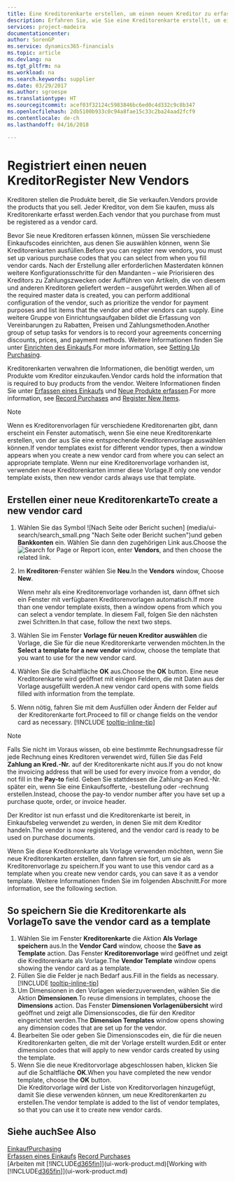 ```yaml
---
title: Eine Kreditorenkarte erstellen, um einen neuen Kreditor zu erfassen | Microsoft Docs
description: Erfahren Sie, wie Sie eine Kreditorenkarte erstellt, um einen neuen Kreditor oder einem Lieferanten zu erfassen.
services: project-madeira
documentationcenter: 
author: SorenGP
ms.service: dynamics365-financials
ms.topic: article
ms.devlang: na
ms.tgt_pltfrm: na
ms.workload: na
ms.search.keywords: supplier
ms.date: 03/29/2017
ms.author: sgroespe
ms.translationtype: HT
ms.sourcegitcommit: acef03f32124c5983846bc6ed0c4d332c9c8b347
ms.openlocfilehash: 2db5100b933c0c94a8fae15c33c2ba24aad2fcf9
ms.contentlocale: de-ch
ms.lasthandoff: 04/16/2018

---
```

# <a name="register-new-vendors"></a><span data-ttu-id="b7a9a-103">Registriert einen neuen Kreditor</span><span class="sxs-lookup"><span data-stu-id="b7a9a-103">Register New Vendors</span></span>
<span data-ttu-id="b7a9a-104">Kreditoren stellen die Produkte bereit, die Sie verkaufen.</span><span class="sxs-lookup"><span data-stu-id="b7a9a-104">Vendors provide the products that you sell.</span></span> <span data-ttu-id="b7a9a-105">Jeder Kreditor, von dem Sie kaufen, muss als Kreditorenkarte erfasst werden.</span><span class="sxs-lookup"><span data-stu-id="b7a9a-105">Each vendor that you purchase from must be registered as a vendor card.</span></span>

<span data-ttu-id="b7a9a-106">Bevor Sie neue Kreditoren erfassen können, müssen Sie verschiedene Einkaufscodes einrichten, aus denen Sie auswählen können, wenn Sie Kreditorenkarten ausfüllen.</span><span class="sxs-lookup"><span data-stu-id="b7a9a-106">Before you can register new vendors, you must set up various purchase codes that you can select from when you fill vendor cards.</span></span> <span data-ttu-id="b7a9a-107">Nach der Erstellung aller erforderlichen Masterdaten können weitere Konfigurationsschritte für den Mandanten – wie Priorisieren des Kreditors zu Zahlungszwecken oder Aufführen von Artikeln, die von diesem und anderen Kreditoren geliefert werden – ausgeführt werden.</span><span class="sxs-lookup"><span data-stu-id="b7a9a-107">When all of the required master data is created, you can perform additional configuration of the vendor, such as prioritize the vendor for payment purposes and list items that the vendor and other vendors can supply.</span></span> <span data-ttu-id="b7a9a-108">Eine weitere Gruppe von Einrichtungsaufgaben bildet die Erfassung von Vereinbarungen zu Rabatten, Preisen und Zahlungsmethoden.</span><span class="sxs-lookup"><span data-stu-id="b7a9a-108">Another group of setup tasks for vendors is to record your agreements concerning discounts, prices, and payment methods.</span></span> <span data-ttu-id="b7a9a-109">Weitere Informationen finden Sie unter [Einrichten des Einkaufs](purchasing-setup-purchasing.md).</span><span class="sxs-lookup"><span data-stu-id="b7a9a-109">For more information, see [Setting Up Purchasing](purchasing-setup-purchasing.md).</span></span>

<span data-ttu-id="b7a9a-110">Kreditorenkarten verwahren die Informationen, die benötigt werden, um Produkte vom Kreditor einzukaufen.</span><span class="sxs-lookup"><span data-stu-id="b7a9a-110">Vendor cards hold the information that is required to buy products from the vendor.</span></span> <span data-ttu-id="b7a9a-111">Weitere Informationen finden Sie unter [Erfassen eines Einkaufs](purchasing-how-record-purchases.md) und [Neue Produkte erfassen](inventory-how-register-new-items.md).</span><span class="sxs-lookup"><span data-stu-id="b7a9a-111">For more information, see [Record Purchases](purchasing-how-record-purchases.md) and [Register New Items](inventory-how-register-new-items.md).</span></span>

> [!NOTE]  
>   <span data-ttu-id="b7a9a-112">Wenn es Kreditorenvorlagen für verschiedene Kreditorenarten gibt, dann erscheint ein Fenster automatisch, wenn Sie eine neue Kreditorenkarte erstellen, von der aus Sie eine entsprechende Kreditorenvorlage auswählen können.</span><span class="sxs-lookup"><span data-stu-id="b7a9a-112">If vendor templates exist for different vendor types, then a window appears when you create a new vendor card from where you can select an appropriate template.</span></span> <span data-ttu-id="b7a9a-113">Wenn nur eine Kreditorenvorlage vorhanden ist, verwenden neue Kreditorenkarten immer diese Vorlage.</span><span class="sxs-lookup"><span data-stu-id="b7a9a-113">If only one vendor template exists, then new vendor cards always use that template.</span></span>

## <a name="to-create-a-new-vendor-card"></a><span data-ttu-id="b7a9a-114">Erstellen einer neue Kreditorenkarte</span><span class="sxs-lookup"><span data-stu-id="b7a9a-114">To create a new vendor card</span></span>
1. <span data-ttu-id="b7a9a-115">Wählen Sie das Symbol ![Nach Seite oder Bericht suchen] (media/ui-search/search_small.png "Nach Seite oder Bericht suchen")und geben **Bankkonten** ein. Wählen Sie dann den zugehörigen Link aus.</span><span class="sxs-lookup"><span data-stu-id="b7a9a-115">Choose the ![Search for Page or Report](media/ui-search/search_small.png "Search for Page or Report icon") icon, enter **Vendors**, and then choose the related link.</span></span>  
2. <span data-ttu-id="b7a9a-116">Im **Kreditoren**-Fenster wählen Sie **Neu**.</span><span class="sxs-lookup"><span data-stu-id="b7a9a-116">In the **Vendors** window, Choose **New**.</span></span>

    <span data-ttu-id="b7a9a-117">Wenn mehr als eine Kreditorenvorlage vorhanden ist, dann öffnet sich ein Fenster mit verfügbaren Kreditorenvorlagen automatisch.</span><span class="sxs-lookup"><span data-stu-id="b7a9a-117">If more than one vendor template exists, then a window opens from which you can select a vendor template.</span></span> <span data-ttu-id="b7a9a-118">In diesem Fall, folgen Sie den nächsten zwei Schritten.</span><span class="sxs-lookup"><span data-stu-id="b7a9a-118">In that case, follow the next two steps.</span></span>
3. <span data-ttu-id="b7a9a-119">Wählen Sie im Fenster **Vorlage für neuen Kreditor auswählen** die Vorlage, die Sie für die neue Kreditorenkarte verwenden möchten.</span><span class="sxs-lookup"><span data-stu-id="b7a9a-119">In the **Select a template for a new vendor** window, choose the template that you want to use for the new vendor card.</span></span>
4. <span data-ttu-id="b7a9a-120">Wählen Sie die Schaltfläche **OK** aus.</span><span class="sxs-lookup"><span data-stu-id="b7a9a-120">Choose the **OK** button.</span></span> <span data-ttu-id="b7a9a-121">Eine neue Kreditorenkarte wird geöffnet mit einigen Feldern, die mit Daten aus der Vorlage ausgefüllt werden.</span><span class="sxs-lookup"><span data-stu-id="b7a9a-121">A new vendor card opens with some fields filled with information from the template.</span></span>
5. <span data-ttu-id="b7a9a-122">Wenn nötig, fahren Sie mit dem Ausfüllen oder Ändern der Felder auf der Kreditorenkarte fort.</span><span class="sxs-lookup"><span data-stu-id="b7a9a-122">Proceed to fill or change fields on the vendor card as necessary.</span></span> [!INCLUDE [tooltip-inline-tip](includes/tooltip-inline-tip_md.md)]

> [!NOTE]  
>   <span data-ttu-id="b7a9a-123">Falls Sie nicht im Voraus wissen, ob eine bestimmte Rechnungsadresse für jede Rechnung eines Kreditoren verwendet wird, füllen Sie das Feld **Zahlung an Kred.-Nr.** auf der Kreditorenkarte nicht aus.</span><span class="sxs-lookup"><span data-stu-id="b7a9a-123">If you do not know the invoicing address that will be used for every invoice from a vendor, do not fill in the **Pay-to** field.</span></span> <span data-ttu-id="b7a9a-124">Geben Sie stattdessen die Zahlung-an Kred.-Nr. später ein, wenn Sie eine Einkaufsofferte, -bestellung oder -rechnung erstellen.</span><span class="sxs-lookup"><span data-stu-id="b7a9a-124">Instead, choose the pay-to vendor number after you have set up a purchase quote, order, or invoice header.</span></span>

<span data-ttu-id="b7a9a-125">Der Kreditor ist nun erfasst und die Kreditorenkarte ist bereit, in Einkaufsbeleg verwendet zu werden, in denen Sie mit dem Kreditor handeln.</span><span class="sxs-lookup"><span data-stu-id="b7a9a-125">The vendor is now registered, and the vendor card is ready to be used on purchase documents.</span></span>

<span data-ttu-id="b7a9a-126">Wenn Sie diese Kreditorenkarte als Vorlage verwenden möchten, wenn Sie neue Kreditorenkarten erstellen, dann fahren sie fort, um sie als Kreditorenvorlage zu speichern.</span><span class="sxs-lookup"><span data-stu-id="b7a9a-126">If you want to use this vendor card as a template when you create new vendor cards, you can save it as a vendor template.</span></span> <span data-ttu-id="b7a9a-127">Weitere Informationen finden Sie im folgenden Abschnitt.</span><span class="sxs-lookup"><span data-stu-id="b7a9a-127">For more information, see the following section.</span></span>

## <a name="to-save-the-vendor-card-as-a-template"></a><span data-ttu-id="b7a9a-128">So speichern Sie die Kreditorenkarte als Vorlage</span><span class="sxs-lookup"><span data-stu-id="b7a9a-128">To save the vendor card as a template</span></span>
1. <span data-ttu-id="b7a9a-129">Wählen Sie im Fenster **Kreditorenkarte** die Aktion **Als Vorlage speichern** aus.</span><span class="sxs-lookup"><span data-stu-id="b7a9a-129">In the **Vendor Card** window, choose the **Save as Template** action.</span></span> <span data-ttu-id="b7a9a-130">Das Fenster **Kreditorenvorlage** wird geöffnet und zeigt die Kreditorenkarte als Vorlage.</span><span class="sxs-lookup"><span data-stu-id="b7a9a-130">The **Vendor Template** window opens showing the vendor card as a template.</span></span>
2. <span data-ttu-id="b7a9a-131">Füllen Sie die Felder je nach Bedarf aus.</span><span class="sxs-lookup"><span data-stu-id="b7a9a-131">Fill in the fields as necessary.</span></span> [!INCLUDE [tooltip-inline-tip](includes/tooltip-inline-tip_md.md)]
3. <span data-ttu-id="b7a9a-132">Um Dimensionen in den Vorlagen wiederzuverwenden, wählen Sie die Aktion **Dimensionen**.</span><span class="sxs-lookup"><span data-stu-id="b7a9a-132">To reuse dimensions in templates, choose the **Dimensions** action.</span></span> <span data-ttu-id="b7a9a-133">Das Fenster **Dimensionen Vorlagenübersicht** wird geöffnet und zeigt alle Dimensionscodes, die für den Kreditor eingerichtet werden.</span><span class="sxs-lookup"><span data-stu-id="b7a9a-133">The **Dimension Templates** window opens showing any dimension codes that are set up for the vendor.</span></span>
4. <span data-ttu-id="b7a9a-134">Bearbeiten Sie oder geben Sie Dimensionscodes ein, die für die neuen Kreditorenkarten gelten, die mit der Vorlage erstellt wurden.</span><span class="sxs-lookup"><span data-stu-id="b7a9a-134">Edit or enter dimension codes that will apply to new vendor cards created by using the template.</span></span>
5. <span data-ttu-id="b7a9a-135">Wenn Sie die neue Kreditorvorlage abgeschlossen haben, klicken Sie auf die Schaltfläche **OK**.</span><span class="sxs-lookup"><span data-stu-id="b7a9a-135">When you have completed the new vendor template, choose the **OK** button.</span></span>  
   <span data-ttu-id="b7a9a-136">Die Kreditorvorlage wird der Liste von Kreditorvorlagen hinzugefügt, damit Sie diese verwenden können, um neue Kreditorenkarten zu erstellen.</span><span class="sxs-lookup"><span data-stu-id="b7a9a-136">The vendor template is added to the list of vendor templates, so that you can use it to create new vendor cards.</span></span>

## <a name="see-also"></a><span data-ttu-id="b7a9a-137">Siehe auch</span><span class="sxs-lookup"><span data-stu-id="b7a9a-137">See Also</span></span>
[<span data-ttu-id="b7a9a-138">Einkauf</span><span class="sxs-lookup"><span data-stu-id="b7a9a-138">Purchasing</span></span>](purchasing-manage-purchasing.md)  
<span data-ttu-id="b7a9a-139">[Erfassen eines Einkaufs](purchasing-how-record-purchases.md) </span><span class="sxs-lookup"><span data-stu-id="b7a9a-139">[Record Purchases](purchasing-how-record-purchases.md) </span></span>  
<span data-ttu-id="b7a9a-140">[Arbeiten mit [!INCLUDE[d365fin](includes/d365fin_md.md)]](ui-work-product.md)</span><span class="sxs-lookup"><span data-stu-id="b7a9a-140">[Working with [!INCLUDE[d365fin](includes/d365fin_md.md)]](ui-work-product.md)</span></span>  

